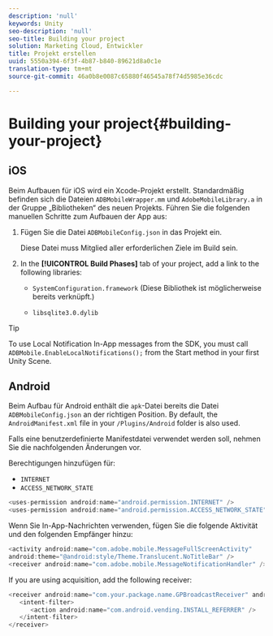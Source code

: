 ```yaml
---
description: 'null'
keywords: Unity
seo-description: 'null'
seo-title: Building your project
solution: Marketing Cloud, Entwickler
title: Projekt erstellen
uuid: 5550a394-6f3f-4b87-b840-89621d8a0c1e
translation-type: tm+mt
source-git-commit: 46a0b8e0087c65880f46545a78f74d5985e36cdc

---
```



# Building your project{#building-your-project}

## iOS

Beim Aufbauen für iOS wird ein Xcode-Projekt erstellt. Standardmäßig befinden sich die Dateien `ADBMobileWrapper.mm` und `AdobeMobileLibrary.a` in der Gruppe „Bibliotheken“ des neuen Projekts. Führen Sie die folgenden manuellen Schritte zum Aufbauen der App aus:

1. Fügen Sie die Datei `ADBMobileConfig.json` in das Projekt ein.

   Diese Datei muss Mitglied aller erforderlichen Ziele im Build sein.

1. In the **[!UICONTROL Build Phases]** tab of your project, add a link to the following libraries:

   * `SystemConfiguration.framework`
(Diese Bibliothek ist möglicherweise bereits verknüpft.)

   * `libsqlite3.0.dylib`

>[!TIP]
>
>To use Local Notification In-App messages from the SDK, you must call `ADBMobile.EnableLocalNotifications();` from the Start method in your first Unity Scene.

## Android

Beim Aufbau für Android enthält die `apk`-Datei bereits die Datei `ADBMobileConfig.json` an der richtigen Position. By default, the `AndroidManifest.xml` file in your `/Plugins/Android` folder is also used.

Falls eine benutzerdefinierte Manifestdatei verwendet werden soll, nehmen Sie die nachfolgenden Änderungen vor.

Berechtigungen hinzufügen für:

* `INTERNET`
* `ACCESS_NETWORK_STATE`

```java
<uses-permission android:name="android.permission.INTERNET" /> 
<uses-permission android:name="android.permission.ACCESS_NETWORK_STATE" />
```

Wenn Sie In-App-Nachrichten verwenden, fügen Sie die folgende Aktivität und den folgenden Empfänger hinzu:

```java
<activity android:name="com.adobe.mobile.MessageFullScreenActivity"  
android:theme="@android:style/Theme.Translucent.NoTitleBar" /> 
<receiver android:name="com.adobe.mobile.MessageNotificationHandler" /> 
```

If you are using acquisition, add the following receiver:

```java
<receiver android:name="com.your.package.name.GPBroadcastReceiver" android:exported="true"> 
   <intent-filter> 
      <action android:name="com.android.vending.INSTALL_REFERRER" /> 
   </intent-filter> 
</receiver>
```
